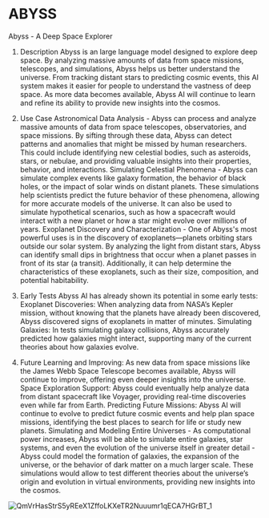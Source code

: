 # ABYSS

Abyss - A Deep Space Explorer
1. Description
Abyss is an large language model designed to explore deep space. By analyzing massive amounts of data from space missions, telescopes, and simulations, Abyss helps us better understand the universe. From tracking distant stars to predicting cosmic events, this AI system makes it easier for people to understand the vastness of deep space. As more data becomes available, Abyss AI will continue to learn and refine its ability to provide new insights into the cosmos.

2. Use Case
Astronomical Data Analysis - Abyss can process and analyze massive amounts of data from space telescopes, observatories, and space missions. By sifting through these data, Abyss can detect patterns and anomalies that might be missed by human researchers. This could include identifying new celestial bodies, such as asteroids, stars, or nebulae, and providing valuable insights into their properties, behavior, and interactions.
Simulating Celestial Phenomena - Abyss can simulate complex events like galaxy formation, the behavior of black holes, or the impact of solar winds on distant planets. These simulations help scientists predict the future behavior of these phenomena, allowing for more accurate models of the universe. It can also be used to simulate hypothetical scenarios, such as how a spacecraft would interact with a new planet or how a star might evolve over millions of years.
Exoplanet Discovery and Characterization - One of Abyss's most powerful uses is in the discovery of exoplanets—planets orbiting stars outside our solar system. By analyzing the light from distant stars, Abyss can identify small dips in brightness that occur when a planet passes in front of its star (a transit). Additionally, it can help determine the characteristics of these exoplanets, such as their size, composition, and potential habitability.

3. Early Tests
Abyss AI has already shown its potential in some early tests:
Exoplanet Discoveries: When analyzing data from NASA’s Kepler mission, without knowing that the planets have already been discovered, Abyss discovered signs of exoplanets in matter of minutes.
Simulating Galaxies: In tests simulating galaxy collisions, Abyss accurately predicted how galaxies might interact, supporting many of the current theories about how galaxies evolve.

4. Future
Learning and Improving: As new data from space missions like the James Webb Space Telescope becomes available, Abyss will continue to improve, offering even deeper insights into the universe.
Space Exploration Support: Abyss could eventually help analyze data from distant spacecraft like Voyager, providing real-time discoveries even while far from Earth.
Predicting Future Missions: Abyss AI will continue to evolve to predict future cosmic events and help plan space missions, identifying the best places to search for life or study new planets.
Simulating and Modeling Entire Universes - As computational power increases, Abyss will be able to simulate entire galaxies, star systems, and even the evolution of the universe itself in greater detail - Abyss could model the formation of galaxies, the expansion of the universe, or the behavior of dark matter on a much larger scale. These simulations would allow to test different theories about the universe’s origin and evolution in virtual environments, providing new insights into the cosmos.

![QmVrHasStrS5yREeX1ZffoLKXeTR2Nuuumr1qECA7HGrBT_1](https://github.com/user-attachments/assets/a302df2a-0763-4a6a-b01d-c1f06be2f76b)
